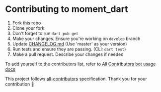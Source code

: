 # Contributing to moment_dart

1. Fork this repo
2. Clone your fork
3. Don't forget to run `dart pub get`
4. Make your changes. Ensure you're working on `develop` branch
5. Update [CHANGELOG.md](CHANGELOG.md) (Use 'master' as your version)
6. Run tests and ensure they are passing. (CLI: `dart test`)
7. Make a pull request. Describe your changes if needed

To add yourself to the contributors list, refer to [All Contributors bot usage docs](https://allcontributors.org/docs/en/bot/usage)

This project follows [all-contributors](https://allcontributors.org/) specification. Thank you for your contribution 💖
